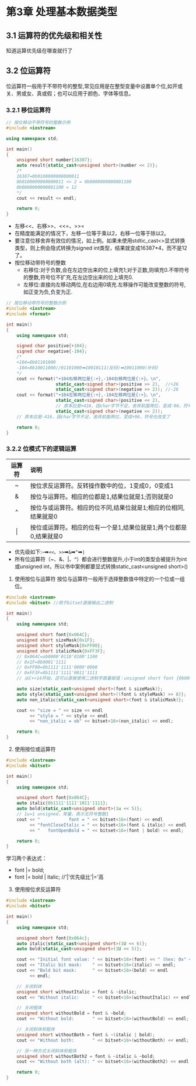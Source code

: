 # 第3章 处理基本数据类型
## 3.1 运算符的优先级和相关性
知道运算优先级在哪查就行了
## 3.2 位运算符
位运算符一般用于不带符号的整型,常见应用是在整型变量中设置单个位,如开或关、男或女、真或假；也可以应用于颜色、字体等信息。
### 3.2.1 移位运算符
```cpp
// 按位移动不带符号的整数示例
#include <iostream>

using namespace std;

int main()
{
    unsigned short number{16387};
    auto result{static_cast<unsigned short>(number << 2)};
    /*
    16387=0b0100000000000011
    0b0100000000000011 << 2 = 0b0000000000001100
    0b0000000000001100 = 12
    */
    cout << result << endl;

    return 0;
}
```
- 左移<<、右移>>、<<=、>>=
- 在精度能满足的情况下，左移一位等于乘以2，右移一位等于除以2。
- 要注意位移舍弃有效位的情况，如上例。如果未使用stdtic_cast<>显式转换类型，则上例会隐式转换为signed int类型，结果就变成16387*4，而不是12了。
- 按位移动带符号的整数
  - 右移位:对于负数,会在左边空出来的位上填充1;对于正数,则填充0.不带符号的整数,符号位不扩充,在左边空出来的位上填充0.
  - 左移位:直接向左移动两位,在右边用0填充.左移操作可能改变整数的符号,如正变为负,负变为正.

```cpp
// 按位移动带符号的整数示例
#include <iostream>
#include <format>

int main()
{
    using namespace std;

    signed char positive{+104};
    signed char negative{-104};
    /*
    +104=0b01101000
    -104=0b10011000//01101000➡10010111(反码)➡10011000(补码)
    */
    cout << format("+104右移两位是{:+},-104右移两位是{:+}。\n",
                   static_cast<signed char>(positive >> 2),  //+26
                   static_cast<signed char>(negative >> 2)); //-26
    cout << format("+104左移两位是{:+},-104左移两位是{:+}。\n",
                   static_cast<signed char>(positive << 2),
                   // 原本应是+416，因char字节不足，舍弃前面两位，变成-96，符号也改变了
                   static_cast<signed char>(negative << 2));
    // 原本应是-416，因char字节不足，舍弃前面两位，变成+96，符号也改变了

    return 0;
}
```

### 3.2.2 位模式下的逻辑运算

| 运算符 | 说明                                                              |
| :----: | :---------------------------------------------------------------- |
|   ~    | 按位求反运算符。反转操作数中的位，1变成0，0变成1                  |
|   &    | 按位与运算符。相应的位都是1,结果位就是1;否则就是0                 |
|   ^    | 按位与或运算符。相应的位不同,结果位就是1;相应的位相同,结果就是0   |
|   \|   | 按位或运算符。相应的位有一个是1,结果位就是1;两个位都是0,结果就是0 |

- 优先级如下:`~`➡`<<`、`>>`➡`&`➡`^`➡`|`
- 所有位运算符（~、&、|、^）都会进行整数提升,小于int的类型会被提升为int或unsigned int，所以书中案例都要显式转换static_cast\<unsigned short\>()

1. 使用按位与运算符
按位与运算符一般用于选择整数值中特定的一个位或一组位。
```cpp
#include <iostream>
#include <bitset> //用于bitset直接输出二进制

int main()
{
    using namespace std;

    unsigned short font{0x064C};
    unsigned short sizeMask{0x1F};
    unsigned short styleMask{0xFF00};
    unsigned short italicMask{0xFF3F};
    // 0x064C=ob0000'0110'0100'1100
    // 0x1F=0b0001'1111
    // 0xFF00=0b1111'1111'0000'0000
    // 0xFF3F=0b1111'1111'0011'1111
    // 从C++14开始，还可以直接使用二进制字面量赋值：unsigned short font {0b00000110'0'10'01100};

    auto size{static_cast<unsigned short>(font & sizeMask)};            // 求字号
    auto style{static_cast<unsigned short>((font & styleMask) >> 8)};   // 求字体
    auto non_italic‌{static_cast<unsigned short>(font & italicMask)};    // 关闭斜体位

    cout << "size = " << size << endl
         << "style = " << style << endl
         << "non_italic‌ = ob" << bitset<16>(non_italic‌) << endl;

    return 0;
}
```
2. 使用按位或运算符
```cpp
#include <iostream>
#include <bitset>

int main()
{
    using namespace std;

    unsigned short font{0x064C};
    auto italic{0b1111'1111'1011'1111};
    auto bold{static_cast<unsigned short>(1u << 5)};
    // 1u=1 unsigned，常量，表示无符号整数1
    cout << "           font = " << bitset<16>(font) << endl
         << "fontCloseItalic = " << bitset<16>(font & italic) << endl
         << "   fontOpenBold = " << bitset<16>(font | bold) << endl;

    return 0;
}
```
学习两个表达式：
- font |= bold;
- font |= bold | italic; //'|'优先级比'|='高

3. 使用按位求反运算符
```cpp
#include <iostream>
#include <bitset>

int main()
{
    using namespace std;

    unsigned short font{0x064c};
    auto italic{static_cast<unsigned short>(1U << 6)};
    auto bold{static_cast<unsigned short>(1U << 5)};

    cout << "Initial font value: " << bitset<16>(font) << " (hex: 0x" << hex << font << dec << ")" << endl; // hex、dec,流控制符，先转十六进制输出，再转回十进制
    cout << "Italic bit mask:    " << bitset<16>(italic) << endl;
    cout << "Bold bit mask:      " << bitset<16>(bold) << endl
         << endl;

    // 关闭斜体
    unsigned short withoutItalic = font & ~italic;
    cout << "Without italic:     " << bitset<16>(withoutItalic) << endl;

    // 关闭粗体
    unsigned short withoutBold = font & ~bold;
    cout << "Without bold:       " << bitset<16>(withoutBold) << endl;

    // 关闭斜体和粗体
    unsigned short withoutBoth = font & ~(italic | bold);
    cout << "Without both:       " << bitset<16>(withoutBoth) << endl;

    // 另一种方式关闭斜体和粗体
    unsigned short withoutBoth2 = font & ~italic & ~bold;
    cout << "Without both (alt): " << bitset<16>(withoutBoth2) << endl;

    return 0;
}
```